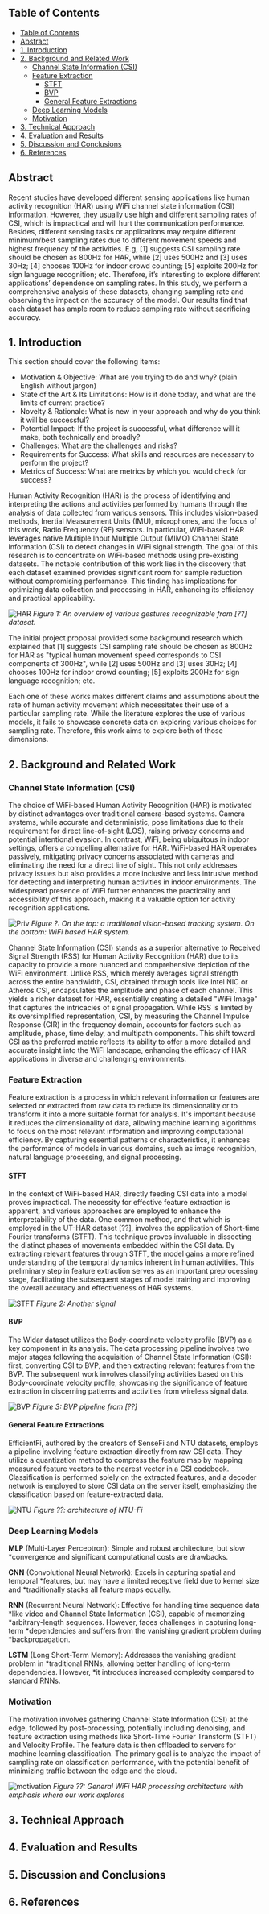 ## Table of Contents

- [Table of Contents](#table-of-contents)
- [Abstract](#abstract)
- [1. Introduction](#1-introduction)
- [2. Background and Related Work](#2-background-and-related-work)
    - [Channel State Information (CSI)](#channel-state-information-csi)
    - [Feature Extraction](#feature-extraction)
        - [STFT](#stft)
        - [BVP](#bvp)
        - [General Feature Extractions](#general-feature-extractions)
    - [Deep Learning Models](#deep-learning-models)
    - [Motivation](#motivation)
- [3. Technical Approach](#3-technical-approach)
- [4. Evaluation and Results](#4-evaluation-and-results)
- [5. Discussion and Conclusions](#5-discussion-and-conclusions)
- [6. References](#6-references)

## Abstract

Recent studies have developed different sensing applications like human activity
recognition (HAR) using WiFi channel state information (CSI) information.
However, they usually use high and different sampling rates of CSI, which is
impractical and will hurt the communication performance. Besides, different
sensing tasks or applications may require different minimum/best sampling rates
due to different movement speeds and highest frequency of the activities. E.g,
[1] suggests CSI sampling rate should be chosen as 800Hz for HAR, while [2] uses
500Hz and [3] uses 30Hz; [4] chooses 100Hz for indoor crowd counting; [5]
exploits 200Hz for sign language recognition; etc. Therefore, it’s interesting
to explore different applications’ dependence on sampling rates. In this study,
we perform a comprehensive analysis of these datasets, changing sampling rate
and observing the impact on the accuracy of the model. Our results find that each
dataset has ample room to reduce sampling rate without sacrificing accuracy.

## 1. Introduction

This section should cover the following items:

- Motivation & Objective: What are you trying to do and why? (plain English without jargon)
- State of the Art & Its Limitations: How is it done today, and what are the limits of current practice?
- Novelty & Rationale: What is new in your approach and why do you think it will be successful?
- Potential Impact: If the project is successful, what difference will it make, both technically and broadly?
- Challenges: What are the challenges and risks?
- Requirements for Success: What skills and resources are necessary to perform the project?
- Metrics of Success: What are metrics by which you would check for success?

Human Activity Recognition (HAR) is the process of identifying and interpreting
the actions and activities performed by humans through the analysis of data
collected from various sensors. This includes vision-based methods, Inertial
Measurement Units (IMU), microphones, and the focus of this work, Radio
Frequency (RF) sensors. In particular, WiFi-based HAR leverages native Multiple
Input Multiple Output (MIMO) Channel State Information (CSI) to detect changes
in WiFi signal strength. The goal of this research is to concentrate on
WiFi-based methods using pre-existing datasets. The notable contribution of this
work lies in the discovery that each dataset examined provides significant room
for sample reduction without compromising performance. This finding has
implications for optimizing data collection and processing in HAR, enhancing its
efficiency and practical applicability.

![HAR](media/general_gestures.png)
*Figure 1: An overview of various gestures recognizable from [??] dataset.*

The initial project proposal provided some background research which explained
that [1] suggests CSI sampling rate should be chosen as 800Hz for HAR as
"typical human movement speed corresponds to CSI components of 300Hz", while [2]
uses 500Hz and [3] uses 30Hz; [4] chooses 100Hz for indoor crowd counting; [5]
exploits 200Hz for sign language recognition; etc.

Each one of these works makes different claims and assumptions about the rate of
human activity movement which necessitates their use of a particular sampling
rate. While the literature explores the use of various models, it fails to
showcase concrete data on exploring various choices for sampling rate.
Therefore, this work aims to explore both of those dimensions.

## 2. Background and Related Work


### Channel State Information (CSI)
The choice of WiFi-based Human Activity Recognition (HAR) is motivated by
distinct advantages over traditional camera-based systems. Camera systems, while
accurate and deterministic, pose limitations due to their requirement for direct
line-of-sight (LOS), raising privacy concerns and potential intentional evasion.
In contrast, WiFi, being ubiquitous in indoor settings, offers a compelling
alternative for HAR. WiFi-based HAR operates passively, mitigating privacy
concerns associated with cameras and eliminating the need for a direct line of
sight. This not only addresses privacy issues but also provides a more inclusive
and less intrusive method for detecting and interpreting human activities in
indoor environments. The widespread presence of WiFi further enhances the
practicality and accessibility of this approach, making it a valuable option for
activity recognition applications.

![Priv](media/privacy_centric.png)
*Figure ?: On the top: a traditional vision-based tracking system. On the bottom: WiFi based HAR system.*

Channel State Information (CSI) stands as a superior alternative to Received
Signal Strength (RSS) for Human Activity Recognition (HAR) due to its capacity
to provide a more nuanced and comprehensive depiction of the WiFi environment.
Unlike RSS, which merely averages signal strength across the entire bandwidth,
CSI, obtained through tools like Intel NIC or Atheros CSI, encapsulates the
amplitude and phase of each channel. This yields a richer dataset for HAR,
essentially creating a detailed "WiFi Image" that captures the intricacies of
signal propagation. While RSS is limited by its oversimplified representation,
CSI, by measuring the Channel Impulse Response (CIR) in the frequency domain,
accounts for factors such as amplitude, phase, time delay, and multipath
components. This shift toward CSI as the preferred metric reflects its ability
to offer a more detailed and accurate insight into the WiFi landscape, enhancing
the efficacy of HAR applications in diverse and challenging environments.

### Feature Extraction
Feature extraction is a process in which relevant information or features are
selected or extracted from raw data to reduce its dimensionality or to transform
it into a more suitable format for analysis. It's important because it reduces
the dimensionality of data, allowing machine learning algorithms to focus on the
most relevant information and improving computational efficiency.  By capturing
essential patterns or characteristics, it enhances the performance of models in
various domains, such as image recognition, natural language processing, and
signal processing.

#### STFT
In the context of WiFi-based HAR, directly feeding CSI data into a model proves
impractical. The necessity for effective feature extraction is apparent, and
various approaches are employed to enhance the interpretability of the data. One
common method, and that which is employed in the UT-HAR dataset [??], involves
the application of Short-time Fourier transforms (STFT).  This technique proves
invaluable in dissecting the distinct phases of movements embedded within the
CSI data. By extracting relevant features through STFT, the model gains a more
refined understanding of the temporal dynamics inherent in human activities.
This preliminary step in feature extraction serves as an important preprocessing
stage, facilitating the subsequent stages of model training and improving the
overall accuracy and effectiveness of HAR systems.

![STFT](media/stft_example.png)
*Figure 2: Another signal*

#### BVP
The Widar dataset utilizes the Body-coordinate velocity profile (BVP) as a key
component in its analysis. The data processing pipeline involves two major
stages following the acquisition of Channel State Information (CSI): first,
converting CSI to BVP, and then extracting relevant features from the BVP. The
subsequent work involves classifying activities based on this Body-coordinate
velocity profile, showcasing the significance of feature extraction in
discerning patterns and activities from wireless signal data.

![BVP](media/bvp_pipeline.png)
*Figure 3: BVP pipeline from [??]*

#### General Feature Extractions
EfficientFi, authored by the creators of SenseFi and NTU datasets, employs a
pipeline involving feature extraction directly from raw CSI data. They utilize a
quantization method to compress the feature map by mapping measured feature
vectors to the nearest vector in a CSI codebook. Classification is performed
solely on the extracted features, and a decoder network is employed to store CSI
data on the server itself, emphasizing the classification based on
feature-extracted data.

![NTU](media/NTU_feature_extraction.png)
*Figure ??: architecture of NTU-Fi*

### Deep Learning Models
**MLP** (Multi-Layer Perceptron): Simple and robust architecture, but slow
*convergence and significant computational costs are drawbacks.

**CNN** (Convolutional Neural Network): Excels in capturing spatial and temporal
*features, but may have a limited receptive field due to kernel size and
*traditionally stacks all feature maps equally.

**RNN** (Recurrent Neural Network): Effective for handling time sequence data
*like video and Channel State Information (CSI), capable of memorizing
*arbitrary-length sequences. However, faces challenges in capturing long-term
*dependencies and suffers from the vanishing gradient problem during
*backpropagation.

**LSTM** (Long Short-Term Memory): Addresses the vanishing gradient problem in
*traditional RNNs, allowing better handling of long-term dependencies. However,
*it introduces increased complexity compared to standard RNNs.

### Motivation
The motivation involves gathering Channel State Information (CSI) at the edge, followed by post-processing, potentially including denoising, and feature extraction using methods like Short-Time Fourier Transform (STFT) and Velocity Profile. The feature data is then offloaded to servers for machine learning classification. The primary goal is to analyze the impact of sampling rate on classification performance, with the potential benefit of minimizing traffic between the edge and the cloud.

![motivation](media/motivation.png)
*Figure ??: General WiFi HAR processing architecture with emphasis where our work explores*

## 3. Technical Approach

## 4. Evaluation and Results

## 5. Discussion and Conclusions

## 6. References
